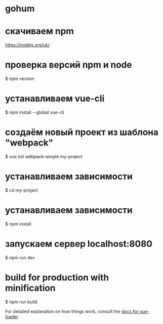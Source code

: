 # gohum

# скачиваем npm
https://nodejs.org/uk/

# проверка версий npm и node
$ npm version

# устанавливаем vue-cli
$ npm install --global vue-cli

# создаём новый проект из шаблона "webpack"
$ vue init webpack-simple my-project

# устанавливаем зависимости
$ cd my-project

# устанавливаем зависимости
$ npm install

# запускаем сервер localhost:8080
$ npm run dev

# build for production with minification
$ npm run build

For detailed explanation on how things work, consult the [docs for vue-loader](http://vuejs.github.io/vue-loader).

